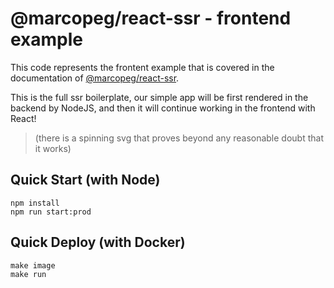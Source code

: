 # @marcopeg/react-ssr - frontend example

This code represents the frontent example that is covered in the documentation
of [@marcopeg/react-ssr](https://marcopeg.github.io/react-ssr).

This is the full ssr boilerplate, our simple app will be first rendered in the
backend by NodeJS, and then it will continue working in the frontend with React!

> (there is a spinning svg that proves beyond any reasonable doubt that it works)

## Quick Start (with Node)

    npm install
    npm run start:prod

## Quick Deploy (with Docker)

    make image
    make run


